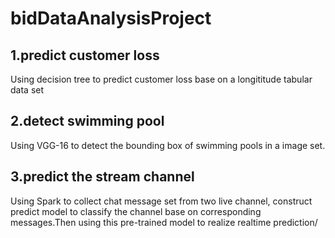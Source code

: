 # bidDataAnalysisProject
## 1.predict customer loss
Using decision tree to predict customer loss base on a longititude tabular data set 
## 2.detect swimming pool
Using VGG-16 to detect the bounding box of swimming pools in a image set.
## 3.predict the stream channel
Using Spark to collect chat message set from two live channel, construct predict model to classify the channel base on corresponding messages.Then using this pre-trained model to realize realtime prediction/
